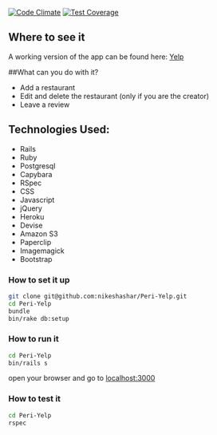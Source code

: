 [![Code Climate](https://codeclimate.com/github/nikeshashar/Peri-Yelp/badges/gpa.svg)](https://codeclimate.com/github/nikeshashar/Peri-Yelp)  [![Test Coverage](https://codeclimate.com/github/nikeshashar/Peri-Yelp/badges/coverage.svg)](https://codeclimate.com/github/nikeshashar/Peri-Yelp)

## Where to see it

A working version of the app can be found here: [Yelp](http://peaceful-fjord-8539.herokuapp.com/)

##What can you do with it?
+ Add a restaurant
+ Edit and delete the restaurant (only if you are the creator)
+ Leave a review


## Technologies Used:

  + Rails
  + Ruby
  + Postgresql
  + Capybara
  + RSpec
  + CSS
  + Javascript
  + jQuery
  + Heroku
  + Devise
  + Amazon S3
  + Paperclip
  + Imagemagick
  + Bootstrap
  

### How to set it up
```sh
git clone git@github.com:nikeshashar/Peri-Yelp.git
cd Peri-Yelp
bundle
bin/rake db:setup
```

### How to run it
```sh
cd Peri-Yelp
bin/rails s
```

open your browser and go to [localhost:3000](http://localhost:3000)

### How to test it
```sh
cd Peri-Yelp
rspec
```

